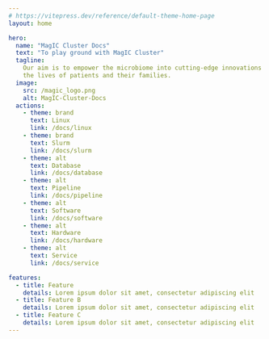```yaml
---
# https://vitepress.dev/reference/default-theme-home-page
layout: home

hero:
  name: "MagIC Cluster Docs"
  text: "To play ground with MagIC Cluster"
  tagline:
    Our aim is to empower the microbiome into cutting-edge innovations that will transform
    the lives of patients and their families.
  image:
    src: /magic_logo.png
    alt: MagIC-Cluster-Docs
  actions:
    - theme: brand
      text: Linux
      link: /docs/linux
    - theme: brand
      text: Slurm
      link: /docs/slurm
    - theme: alt
      text: Database
      link: /docs/database
    - theme: alt
      text: Pipeline
      link: /docs/pipeline
    - theme: alt
      text: Software
      link: /docs/software
    - theme: alt
      text: Hardware
      link: /docs/hardware
    - theme: alt
      text: Service
      link: /docs/service

features:
  - title: Feature
    details: Lorem ipsum dolor sit amet, consectetur adipiscing elit
  - title: Feature B
    details: Lorem ipsum dolor sit amet, consectetur adipiscing elit
  - title: Feature C
    details: Lorem ipsum dolor sit amet, consectetur adipiscing elit
---
```

